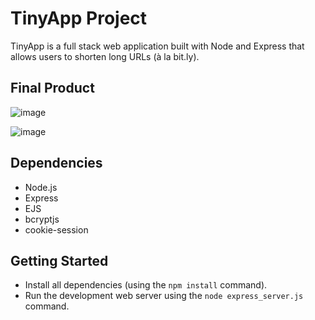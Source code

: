 # TinyApp Project

TinyApp is a full stack web application built with Node and Express that allows users to shorten long URLs (à la bit.ly).

## Final Product

![image](https://github.com/myfootsasleep/tinyapp/assets/96377755/944b3e3c-4e6a-4cef-ba1b-59801bdcac24)

![image](https://github.com/myfootsasleep/tinyapp/assets/96377755/80d7ab68-bfaa-4752-928c-b498e6bbbe65)

## Dependencies

- Node.js
- Express
- EJS
- bcryptjs
- cookie-session

## Getting Started

- Install all dependencies (using the `npm install` command).
- Run the development web server using the `node express_server.js` command.
